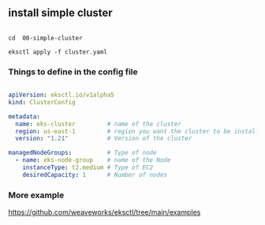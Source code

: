 ## install simple cluster 

``` 

cd  00-simple-cluster

eksctl apply -f cluster.yaml

```

### Things to define in the config file


``` yml

apiVersion: eksctl.io/v1alpha5
kind: ClusterConfig

metadata:
  name: eks-cluster         # name of the cluster
  region: us-east-1         # region you want the cluster to be installed
  version: "1.21"           # Version of the cluster

managedNodeGroups:          # Type of node
  - name: eks-node-group    # name of the Node
    instanceType: t2.medium # Type of EC2
    desiredCapacity: 1      # Number of nodes

```    

### More example 

https://github.com/weaveworks/eksctl/tree/main/examples